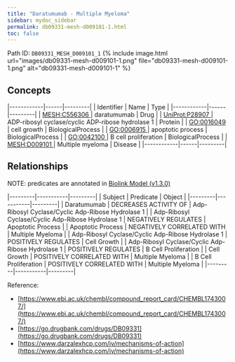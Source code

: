 ```yaml
---
title: "Daratumumab - Multiple Myeloma"
sidebar: mydoc_sidebar
permalink: db09331-mesh-d009101-1.html
toc: false 
---
```



Path ID: `DB09331_MESH_D009101_1`
{% include image.html url="images/db09331-mesh-d009101-1.png" file="db09331-mesh-d009101-1.png" alt="db09331-mesh-d009101-1" %}

## Concepts

|------------|------|---------|
| Identifier | Name | Type    |
|------------|------|---------|
| <a href="https://identifiers.org/MESH:C556306">MESH:C556306 </a> | daratumumab | Drug |
| <a href="https://identifiers.org/UniProt:P28907">UniProt:P28907 </a> | ADP-ribosyl cyclase/cyclic ADP-ribose hydrolase 1 | Protein |
| <a href="https://identifiers.org/GO:0016049">GO:0016049 </a> | cell growth | BiologicalProcess |
| <a href="https://identifiers.org/GO:0006915">GO:0006915 </a> | apoptotic process | BiologicalProcess |
| <a href="https://identifiers.org/GO:0042100">GO:0042100 </a> | B cell proliferation | BiologicalProcess |
| <a href="https://identifiers.org/MESH:D009101">MESH:D009101 </a> | Multiple myeloma | Disease |
|------------|------|---------|

## Relationships


NOTE: predicates are annotated in <a href="https://github.com/biolink/biolink-model/releases/tag/v1.3.0">Biolink Model (v1.3.0)</a>

|---------|-----------|---------|
| Subject | Predicate | Object  |
|---------|-----------|---------|
| Daratumumab | DECREASES ACTIVITY OF | Adp-Ribosyl Cyclase/Cyclic Adp-Ribose Hydrolase 1 |
| Adp-Ribosyl Cyclase/Cyclic Adp-Ribose Hydrolase 1 | NEGATIVELY REGULATES | Apoptotic Process |
| Apoptotic Process | NEGATIVELY CORRELATED WITH | Multiple Myeloma |
| Adp-Ribosyl Cyclase/Cyclic Adp-Ribose Hydrolase 1 | POSITIVELY REGULATES | Cell Growth |
| Adp-Ribosyl Cyclase/Cyclic Adp-Ribose Hydrolase 1 | POSITIVELY REGULATES | B Cell Proliferation |
| Cell Growth | POSITIVELY CORRELATED WITH | Multiple Myeloma |
| B Cell Proliferation | POSITIVELY CORRELATED WITH | Multiple Myeloma |
|---------|-----------|---------|

Reference: 
  - [https://www.ebi.ac.uk/chembl/compound_report_card/CHEMBL1743007/](https://www.ebi.ac.uk/chembl/compound_report_card/CHEMBL1743007/)
  - [https://go.drugbank.com/drugs/DB09331](https://go.drugbank.com/drugs/DB09331)
  - [https://www.darzalexhcp.com/iv/mechanisms-of-action](https://www.darzalexhcp.com/iv/mechanisms-of-action)
